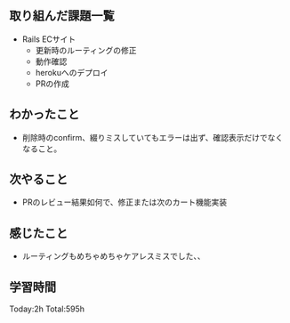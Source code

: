 ## 取り組んだ課題一覧
- Rails ECサイト
  - 更新時のルーティングの修正
  - 動作確認
  - herokuへのデプロイ
  - PRの作成
  
## わかったこと
- 削除時のconfirm、綴りミスしていてもエラーは出ず、確認表示だけでなくなること。

## 次やること
- PRのレビュー結果如何で、修正または次のカート機能実装
  
## 感じたこと
- ルーティングもめちゃめちゃケアレスミスでした、、
  
## 学習時間
Today:2h
Total:595h
